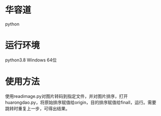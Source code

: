 # 华容道
python

# 运行环境
python3.8 Windows 64位

# 使用方法
使用readimage.py对图片转码到指定文件，并对图片排序，打开huarongdao.py，将原始排序赋值给origin，目的排序赋值给finall，运行。需要跳转时重复上一步，可得出结果。
